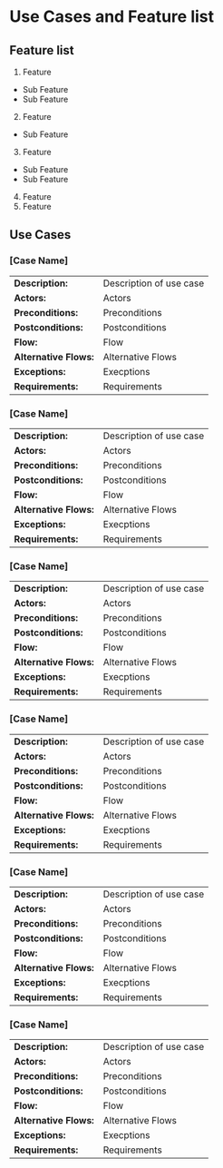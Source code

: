 # Use Cases and Feature list
## Feature list
1. Feature
- Sub Feature
- Sub Feature
2. Feature
- Sub Feature
3. Feature
- Sub Feature
- Sub Feature
4. Feature
5. Feature

## Use Cases
### [Case Name]
|                        |      |
| :---                   | :--- |
| **Description:**       | Description of use case     
| **Actors:**            | Actors
| **Preconditions:**     | Preconditions
| **Postconditions:**    | Postconditions
| **Flow:**              | Flow
| **Alternative Flows:** | Alternative Flows
| **Exceptions:**        | Execptions
| **Requirements:**      | Requirements
### [Case Name]
|                        |      |
| :---                   | :--- |
| **Description:**       | Description of use case     
| **Actors:**            | Actors
| **Preconditions:**     | Preconditions
| **Postconditions:**    | Postconditions
| **Flow:**              | Flow
| **Alternative Flows:** | Alternative Flows
| **Exceptions:**        | Execptions
| **Requirements:**      | Requirements
### [Case Name]
|                        |      |
| :---                   | :--- |
| **Description:**       | Description of use case     
| **Actors:**            | Actors
| **Preconditions:**     | Preconditions
| **Postconditions:**    | Postconditions
| **Flow:**              | Flow
| **Alternative Flows:** | Alternative Flows
| **Exceptions:**        | Execptions
| **Requirements:**      | Requirements
### [Case Name]
|                        |      |
| :---                   | :--- |
| **Description:**       | Description of use case     
| **Actors:**            | Actors
| **Preconditions:**     | Preconditions
| **Postconditions:**    | Postconditions
| **Flow:**              | Flow
| **Alternative Flows:** | Alternative Flows
| **Exceptions:**        | Execptions
| **Requirements:**      | Requirements
### [Case Name]
|                        |      |
| :---                   | :--- |
| **Description:**       | Description of use case     
| **Actors:**            | Actors
| **Preconditions:**     | Preconditions
| **Postconditions:**    | Postconditions
| **Flow:**              | Flow
| **Alternative Flows:** | Alternative Flows
| **Exceptions:**        | Execptions
| **Requirements:**      | Requirements
### [Case Name]
|                        |      |
| :---                   | :--- |
| **Description:**       | Description of use case     
| **Actors:**            | Actors
| **Preconditions:**     | Preconditions
| **Postconditions:**    | Postconditions
| **Flow:**              | Flow
| **Alternative Flows:** | Alternative Flows
| **Exceptions:**        | Execptions
| **Requirements:**      | Requirements


